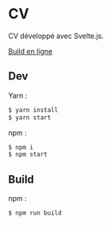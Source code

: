 # CV
CV développé avec Svelte.js.

[Build en ligne](https://cv.jallain.fr/)

## Dev

Yarn :
```bash
$ yarn install
$ yarn start
```
npm :
```bash
$ npm i
$ npm start
```

## Build

npm :
```bash
$ npm run build
```
